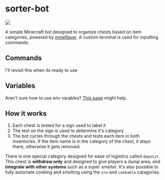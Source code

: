 # sorter-bot
![](https://img.shields.io/badge/Status-Abandoned-red)

A simple Minecraft bot designed to organize chests based on item categories, powered by [mineflayer](https://github.com/PrismarineJS/mineflayer). A custom terminal is used for inputting commands.

## Commands
I'll revisit this when its ready to use

## Variables
Aren't sure how to use env varables? [This page](https://codeburst.io/process-env-what-it-is-and-why-when-how-to-use-it-effectively-505d0b2831e7) might help.

## How it works
1) Each chest is tested for a sign used to label it
2) The text on the sign is used to determine it's category
3) The bot cycles through the chests and tests each item in both inventories. If the item name is in the category of the chest, it stays there, otherwise it gets removed.

There is one special category designed for ease of logistics called `deposit`. This chest is **withdraw only** and designed to give players a dump area, and **integrate with other systems** such as a super smelter.
It's also possible to fully automate cooking and smelting using the `ore` and `cookable` catagories.

